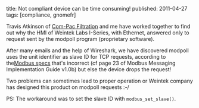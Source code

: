 title: Not compliant device can be time consuming!
published: 2011-04-27
tags: [compliance, gnomefr]

Travis Atkinson of [Com-Pac Filtration](http://www.com-pac.net) and me have
worked together to find out why the HMI of Weintek Labs I-Series, with Ethernet,
answered only to request sent by the modpoll program (proprietary software).

After many emails and the help of Wireshark, we have discovered modpoll uses the
unit identifier as slave ID for TCP requests, according to
the[Modbus specs](http://www.modbus.org/specs.php) that's incorrect (cf page 23
of Modbus Messaging Implementation Guide v1.0b) but else the device drops the
request!

Two problems can sometimes lead to proper operation or Weintek company has
designed this product on modpoll requests :-/

PS: The workaround was to set the slave ID with `modbus_set_slave()`.
